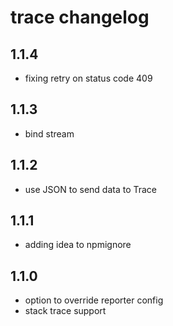 # trace changelog

## 1.1.4
- fixing retry on status code 409

## 1.1.3
- bind stream

## 1.1.2
- use JSON to send data to Trace

## 1.1.1
- adding idea to npmignore

## 1.1.0
- option to override reporter config
- stack trace support
